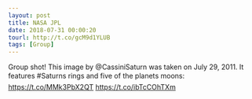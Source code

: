 ```yaml
---
layout: post
title: NASA JPL
date: 2018-07-31 00:00:20
tourl: http://t.co/gcM9d1YLUB
tags: [Group]
---
```

Group shot!
This image by @CassiniSaturn was taken on July 29, 2011. It features #Saturns rings and five of the planets moons: https://t.co/MMk3PbX2QT https://t.co/ibTcCOhTXm